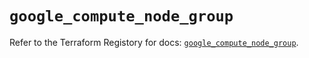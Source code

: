 # `google_compute_node_group`

Refer to the Terraform Registory for docs: [`google_compute_node_group`](https://www.terraform.io/docs/providers/google/r/compute_node_group).
